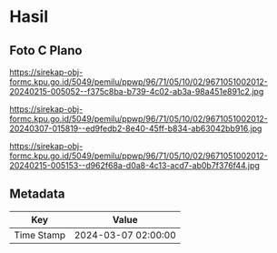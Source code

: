 # Hasil

## Foto C Plano

https://sirekap-obj-formc.kpu.go.id/5049/pemilu/ppwp/96/71/05/10/02/9671051002012-20240215-005052--f375c8ba-b739-4c02-ab3a-98a451e891c2.jpg

https://sirekap-obj-formc.kpu.go.id/5049/pemilu/ppwp/96/71/05/10/02/9671051002012-20240307-015819--ed9fedb2-8e40-45ff-b834-ab63042bb916.jpg

https://sirekap-obj-formc.kpu.go.id/5049/pemilu/ppwp/96/71/05/10/02/9671051002012-20240215-005153--d962f68a-d0a8-4c13-acd7-ab0b7f376f44.jpg


## Metadata

| Key        | Value               |
| ---------- | ------------------- |
| Time Stamp | 2024-03-07 02:00:00 |



